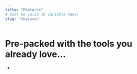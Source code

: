 ```yaml
---
title: "Features"
# must be valid JS variable name:
slug: 'features'
---
```

# Pre-packed with the tools you already love...

- 
